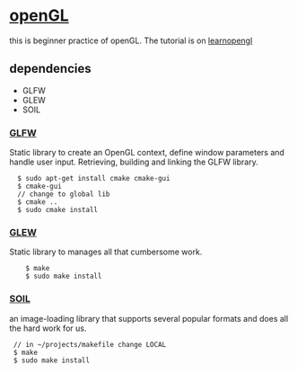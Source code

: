 # [openGL](https://www.opengl.org/)
this is beginner practice of openGL. The tutorial is on
[learnopengl](https://learnopengl.com/ )
## dependencies
  * GLFW 
  * GLEW
  * SOIL

### [GLFW]( http://www.glfw.org/download.html )
Static library to create an OpenGL context, define window parameters and handle user input. Retrieving, building and linking the GLFW library.

      $ sudo apt-get install cmake cmake-gui
      $ cmake-gui
      // change to global lib
      $ cmake ..
      $ sudo cmake install
### [GLEW]( http://glew.sourceforge.net/index.html ) 
Static library to manages all that cumbersome work.
       
        $ make 
        $ sudo make install

### [SOIL]( http://www.lonesock.net/soil.html)
an image-loading library that supports several popular formats and does all the hard work for us.
     
     // in ~/projects/makefile change LOCAL
     $ make
     $ sudo make install



